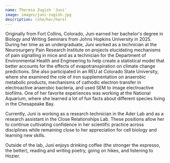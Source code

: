 ```yaml
---
name: Theresa Zugish 'Juni'
image: images/juni-zugish.jpg
description: (she/her/hers)
---
```


Originally from Fort Collins, Colorado, Juni earned her bachelor's degree in Biology and Writing Seminars from Johns Hopkins University in 2025. During her time as an undergraduate, Juni worked as a technician at the Neurosurgery Pain Research Institute on projects elucidating mechanisms of pain signalling in mice and as a technician for the Department of Environmental Health and Engineering to help create a statistical model that better accounts for the effects of evapotranspiration on climate change predictions. She also participated in an REU at Colorado State University, where she examined the role of iron supplementation on anaerobic metabolic products, mechanisms of cathodic electron transfer in electroactive anaerobic bacteria, and used SEM to image electroactive biofilms. One of her favorite experiences was working at the National Aquarium, where she learned a lot of fun facts about different species living in the Chesapeake Bay.

Currently, Juni is working as a research technician in the Ader Lab and as a research assistant in the Close Relationships Lab. These positions allow her to continue cultivating confidence in her scientific practice across disciplines while remaining close to her appreciation for cell biology and learning new skills. 

Outside of the lab, Juni enjoys drinking coffee (the stronger the espresso, the better), reading and writing poetry, going on hikes, and listening to Hozier.
